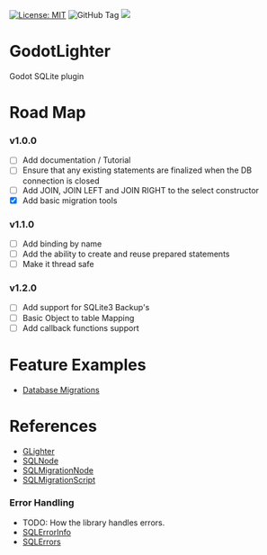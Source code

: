 [![License: MIT](https://img.shields.io/badge/License-MIT-yellow.svg)](https://opensource.org/licenses/MIT)
![GitHub Tag](https://img.shields.io/github/v/tag/alexey-pkv/GodotLighter?label=Version)
[![](https://dcbadge.limes.pink/api/server/YTVeGYqCaC?style=flat)](https://discord.gg/YTVeGYqCaC)


# GodotLighter 

Godot SQLite plugin


# Road Map

### **v1.0.0**

- [ ] Add documentation / Tutorial
- [ ] Ensure that any existing statements are finalized when the DB connection is closed
- [ ] Add JOIN, JOIN LEFT and JOIN RIGHT to the select constructor
- [x] Add basic migration tools

### **v1.1.0**
- [ ] Add binding by name
- [ ] Add the ability to create and reuse prepared statements
- [ ] Make it thread safe

### **v1.2.0**  
- [ ] Add support for SQLite3 Backup's
- [ ] Basic Object to table Mapping 
- [ ] Add callback functions support

# Feature Examples

* [Database Migrations](./docs/Features/Migrations.md)

# References 

* [GLighter](./docs/GLighter.md)
* [SQLNode](./docs/SQLNode.md)
* [SQLMigrationNode](./docs/Migration/SQLMigrationNode.md)
* [SQLMigrationScript](./docs/Migration/SQLMigrationScript.md)


### Error Handling
* TODO: How the library handles errors.
* [SQLErrorInfo](./docs/Objects/SQLErrorInfo.md)
* [SQLErrors](./docs/Objects/SQLErrors.md)
